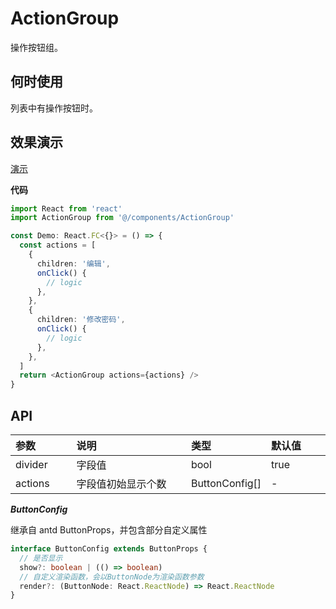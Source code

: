# ActionGroup

操作按钮组。

## 何时使用

列表中有操作按钮时。

## 效果演示

[演示](https://durian-test.hjgpscm.com/setting/user)

**代码**

```ts
import React from 'react'
import ActionGroup from '@/components/ActionGroup'

const Demo: React.FC<{}> = () => {
  const actions = [
    {
      children: '编辑',
      onClick() {
        // logic
      },
    },
    {
      children: '修改密码',
      onClick() {
        // logic
      },
    },
  ]
  return <ActionGroup actions={actions} />
}
```

## API

<style>
table {
  table-layout: fixed;
  width: 100%;
}
table th {
  text-align: left
}
table th:first-of-type {
  width: 20%;
}
table th:nth-of-type(2) {
  width: 40%;
}
table th:nth-of-type(3) {
  width: 20%;
}
table th:nth-of-type(4) {
  width: 40%;
}
</style>

| 参数    | 说明               | 类型           | 默认值 |
| ------- | ------------------ | -------------- | ------ |
| divider | 字段值             | bool           | true   |
| actions | 字段值初始显示个数 | ButtonConfig[] | -      |

**_ButtonConfig_**

继承自 antd ButtonProps，并包含部分自定义属性

```ts
interface ButtonConfig extends ButtonProps {
  // 是否显示
  show?: boolean | (() => boolean)
  // 自定义渲染函数，会以ButtonNode为渲染函数参数
  render?: (ButtonNode: React.ReactNode) => React.ReactNode
}
```
